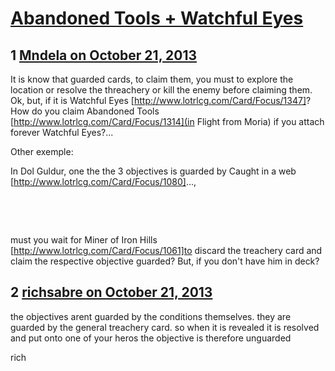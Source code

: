 # [Abandoned Tools + Watchful Eyes](https://community.fantasyflightgames.com/topic/92443-abandoned-tools-watchful-eyes/)

## 1 [Mndela on October 21, 2013](https://community.fantasyflightgames.com/topic/92443-abandoned-tools-watchful-eyes/?do=findComment&comment=893691)

It is know that guarded cards, to claim them, you must to explore the location or resolve the threachery or kill the enemy before claiming them. Ok, but, if it is Watchful Eyes [http://www.lotrlcg.com/Card/Focus/1347]? How do you claim Abandoned Tools [http://www.lotrlcg.com/Card/Focus/1314](in Flight from Moria) if you attach forever Watchful Eyes?...

Other exemple:

In Dol Guldur, one the the 3 objectives is guarded by Caught in a web [http://www.lotrlcg.com/Card/Focus/1080]...,

 

 

must you wait for Miner of Iron Hills [http://www.lotrlcg.com/Card/Focus/1061]to discard the treachery card and claim the respective objective guarded? But, if you don't have him in deck?

## 2 [richsabre on October 21, 2013](https://community.fantasyflightgames.com/topic/92443-abandoned-tools-watchful-eyes/?do=findComment&comment=893709)

the objectives arent guarded by the conditions themselves. they are guarded by the general treachery card. so when it is revealed it is resolved and put onto one of your heros the objective is therefore unguarded

rich

